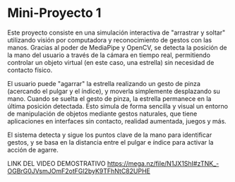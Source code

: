 # Mini-Proyecto 1

Este proyecto consiste en una simulación interactiva de "arrastrar y soltar" utilizando visión por computadora y reconocimiento de gestos con las manos. Gracias al poder de MediaPipe y OpenCV, se detecta la posición de la mano del usuario a través de la cámara en tiempo real, permitiendo controlar un objeto virtual (en este caso, una estrella) sin necesidad de contacto físico.

El usuario puede "agarrar" la estrella realizando un gesto de pinza (acercando el pulgar y el índice), y moverla simplemente desplazando su mano. Cuando se suelta el gesto de pinza, la estrella permanece en la última posición detectada. Esto simula de forma sencilla y visual un entorno de manipulación de objetos mediante gestos naturales, que tiene aplicaciones en interfaces sin contacto, realidad aumentada, juegos y más.

El sistema detecta y sigue los puntos clave de la mano para identificar gestos, y se basa en la distancia entre el pulgar e índice para activar la acción de agarre.

LINK DEL VIDEO DEMOSTRATIVO
https://mega.nz/file/N1JX1ShI#zTNK_-OGBrG0JVsmJOmF2otFGl2byK9TFhNtC82UPHE
